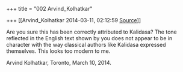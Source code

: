 +++
title = "002 Arvind_Kolhatkar"

+++
[[Arvind_Kolhatkar	2014-03-11, 02:12:59 [Source](https://groups.google.com/g/samskrita/c/XFVqd0S_t9Y)]]



Are you sure this has been correctly attributed to Kalidasa? The tone reflected in the English text shown by you does not appear to be in character with the way classical authors like Kalidasa expressed themselves. This looks too modern to me.

  

Arvind Kolhatkar, Toronto, March 10, 2014.

